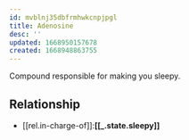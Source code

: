 ```yaml
---
id: mvblnj35dbfrmhwkcnpjpgl
title: Adenosine
desc: ''
updated: 1668950157678
created: 1668948863755
---
```


Compound responsible for making you sleepy.

## Relationship
- [[rel.in-charge-of]]:**[[_.state.sleepy]]**
